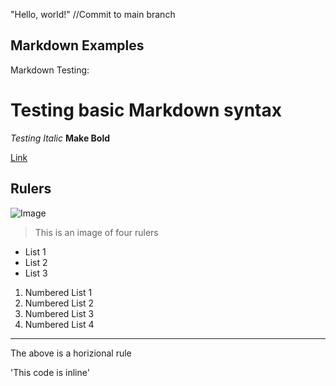 "Hello, world!"
//Commit to main branch

## Markdown Examples

Markdown Testing:

# Testing basic Markdown syntax
*Testing Italic*
**Make Bold**

[Link](https://jjsyucsd.github.io/cse15l-lab-reports/index.html)

## Rulers
![Image](https://ucsd-cse15l-s24.github.io/images/rulers.png) 

> This is an image of four rulers

* List 1
* List 2
* List 3

1) Numbered List 1
2) Numbered List 2
3) Numbered List 3
4) Numbered List 4

---
The above is a horizional rule

'This code is inline'





